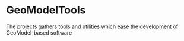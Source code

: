 # GeoModelTools

The projects gathers tools and utilities which ease the development of GeoModel-based software
